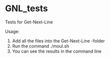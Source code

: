 # GNL_tests
Tests for Get-Next-Line

Usage:
1. Add all the files into the Get-Next-Line -folder
2. Run the command ./moul.sh
3. You can see the results in the command line
